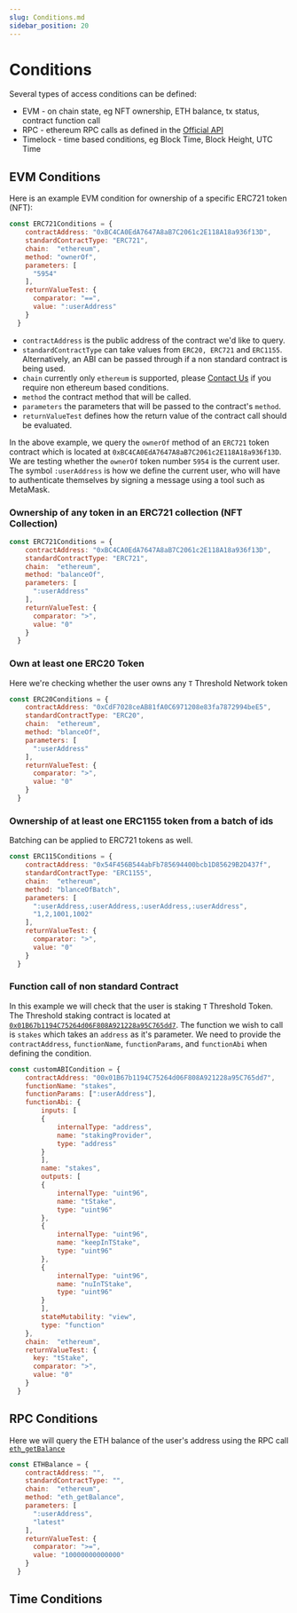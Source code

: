 ```yaml
---
slug: Conditions.md
sidebar_position: 20
---
```


# Conditions
Several types of access conditions can be defined:
- EVM - on chain state, eg NFT ownership, ETH balance, tx status, contract function call
- RPC - ethereum RPC calls as defined in the [Official API](https://ethereum.org/en/developers/docs/apis/json-rpc/#json-rpc-methods)
- Timelock - time based conditions, eg Block Time, Block Height, UTC Time

## EVM Conditions
Here is an example EVM condition for ownership of a specific ERC721 token (NFT):

```js
const ERC721Conditions = {
    contractAddress: "0xBC4CA0EdA7647A8aB7C2061c2E118A18a936f13D",
    standardContractType: "ERC721",
    chain:  "ethereum",
    method: "ownerOf",
    parameters: [
      "5954"
    ],
    returnValueTest: {
      comparator: "==",
      value: ":userAddress"
    }
  }
```

- `contractAddress` is the public address of the contract we'd like to query.
- `standardContractType` can take values from `ERC20, ERC721` and `ERC1155`. Alternatively, an ABI can be passed through if a non standard contract is being used.
- `chain` currently only `ethereum` is supported, please [Contact Us](https://discord.gg/RwjHbgA7uQ) if you require non ethereum based conditions.
- `method` the contract method that will be called.
- `parameters` the parameters that will be passed to the contract's `method`.
- `returnValueTest` defines how the return value of the contract call should be evaluated.

In the above example, we query the `ownerOf` method of an `ERC721` token contract which is located at `0xBC4CA0EdA7647A8aB7C2061c2E118A18a936f13D`.
We are testing whether the `ownerOf` token number `5954` is the current user.
The symbol `:userAddress` is how we define the current user, who will have to authenticate themselves by signing a message using a tool such as MetaMask.

### Ownership of any token in an ERC721 collection (NFT Collection)

```js
const ERC721Conditions = {
    contractAddress: "0xBC4CA0EdA7647A8aB7C2061c2E118A18a936f13D",
    standardContractType: "ERC721",
    chain:  "ethereum",
    method: "balanceOf",
    parameters: [
      ":userAddress"
    ],
    returnValueTest: {
      comparator: ">",
      value: "0"
    }
  }
```

### Own at least one ERC20 Token
Here we're checking whether the user owns any `T` Threshold Network token
```js
const ERC20Conditions = {
    contractAddress: "0xCdF7028ceAB81fA0C6971208e83fa7872994beE5",
    standardContractType: "ERC20",
    chain:  "ethereum",
    method: "blanceOf",
    parameters: [
      ":userAddress"
    ],
    returnValueTest: {
      comparator: ">",
      value: "0"
    }
  }
```

### Ownership of at least one ERC1155 token from a batch of ids
Batching can be applied to ERC721 tokens as well.
```js
const ERC115Conditions = {
    contractAddress: "0x54F456B544abFb785694400bcb1D85629B2D437f",
    standardContractType: "ERC1155",
    chain:  "ethereum",
    method: "blanceOfBatch",
    parameters: [
      ":userAddress,:userAddress,:userAddress,:userAddress",
      "1,2,1001,1002"
    ],
    returnValueTest: {
      comparator: ">",
      value: "0"
    }
  }
```

### Function call of non standard Contract
In this example we will check that the user is staking `T` Threshold Token.
The Threshold staking contract is located at [`0x01B67b1194C75264d06F808A921228a95C765dd7`](https://etherscan.io/address/0x01b67b1194c75264d06f808a921228a95c765dd7#readProxyContract).
The function we wish to call is `stakes` which takes an `address` as it's parameter.
We need to provide the `contractAddress`, `functionName`, `functionParams`, and `functionAbi` when defining the condition.

```js
const customABICondition = {
    contractAddress: "00x01B67b1194C75264d06F808A921228a95C765dd7",
    functionName: "stakes",
    functionParams: [":userAddress"],
    functionAbi: {
        inputs: [
        {
            internalType: "address",
            name: "stakingProvider",
            type: "address"
        }
        ],
        name: "stakes",
        outputs: [
        {
            internalType: "uint96",
            name: "tStake",
            type: "uint96"
        },
        {
            internalType: "uint96",
            name: "keepInTStake",
            type: "uint96"
        },
        {
            internalType: "uint96",
            name: "nuInTStake",
            type: "uint96"
        }
        ],
        stateMutability: "view",
        type: "function"
    },
    chain:  "ethereum",
    returnValueTest: {
      key: "tStake",
      comparator: ">",
      value: "0"
    }
  }
```

## RPC Conditions

Here we will query the ETH balance of the user's address using the RPC call [`eth_getBalance`](https://ethereum.org/en/developers/docs/apis/json-rpc/#eth_getbalance)
```js
const ETHBalance = {
    contractAddress: "",
    standardContractType: "",
    chain:  "ethereum",
    method: "eth_getBalance",
    parameters: [
      ":userAddress",
      "latest"
    ],
    returnValueTest: {
      comparator: ">=",
      value: "10000000000000"
    }
  }
```

## Time Conditions
